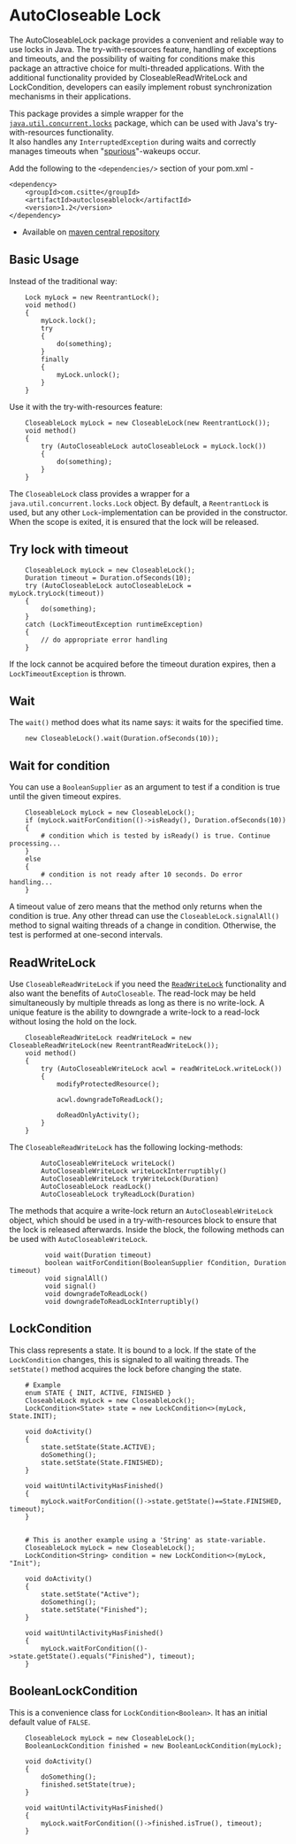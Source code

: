 # AutoCloseable Lock

The AutoCloseableLock package provides a convenient and reliable way to use locks in Java.
The try-with-resources feature, handling of exceptions and timeouts,
and the possibility of waiting for conditions make this package an attractive choice for multi-threaded applications.
With the additional functionality provided by CloseableReadWriteLock and LockCondition,
developers can easily implement robust synchronization mechanisms in their applications.

This package provides a simple wrapper for the [`java.util.concurrent.locks`](https://docs.oracle.com/javase/8/docs/api/java/util/concurrent/locks/package-summary.html) package, which can be used with Java's try-with-resources functionality. </br>
It also handles any `InterruptedException` during waits and correctly manages timeouts when "[spurious](https://docs.oracle.com/javase/8/docs/api/java/util/concurrent/locks/Condition.html)"-wakeups occur.


Add the following to the `<dependencies/>` section of your pom.xml -

```
<dependency>
    <groupId>com.csitte</groupId>
    <artifactId>autocloseablelock</artifactId>
    <version>1.2</version>
</dependency>
```

- Available on [maven central repository](https://mvnrepository.com/artifact/com.csitte/autocloseablelock)

## Basic Usage

Instead of the traditional way:

        Lock myLock = new ReentrantLock();
        void method()
        {
            myLock.lock();
            try
            {
                do(something);
            }
            finally
            {
                myLock.unlock();
            }
        }
        
Use it with the try-with-resources feature:

        CloseableLock myLock = new CloseableLock(new ReentrantLock());
        void method()
        {
            try (AutoCloseableLock autoCloseableLock = myLock.lock())
            {
                do(something);
            }
        }
        
The `CloseableLock` class provides a wrapper for a `java.util.concurrent.locks.Lock` object.
By default, a `ReentrantLock` is used, but any other `Lock`-implementation can be provided in the constructor.
When the scope is exited, it is ensured that the lock will be released.
        
## Try lock with timeout

        CloseableLock myLock = new CloseableLock();
        Duration timeout = Duration.ofSeconds(10);
        try (AutoCloseableLock autoCloseableLock = myLock.tryLock(timeout))
        {
            do(something);
        }
        catch (LockTimeoutException runtimeException)
        {
            // do appropriate error handling
        }

If the lock cannot be acquired before the timeout duration expires, then a `LockTimeoutException` is thrown.

## Wait

The `wait()` method does what its name says: it waits for the specified time.

        new CloseableLock().wait(Duration.ofSeconds(10));
        
## Wait for condition

You can use a `BooleanSupplier` as an argument to test if a condition is true until the given timeout expires.

        CloseableLock myLock = new CloseableLock();
        if (myLock.waitForCondition(()->isReady(), Duration.ofSeconds(10))
        {
            # condition which is tested by isReady() is true. Continue processing...
        }
        else
        {
            # condition is not ready after 10 seconds. Do error handling...
        }
            
A timeout value of zero means that the method only returns when the condition is true.
Any other thread can use the `CloseableLock.signalAll()` method to signal waiting threads of a change in condition.
Otherwise, the test is performed at one-second intervals.

## ReadWriteLock

Use `CloseableReadWriteLock` if you need the [`ReadWriteLock`](https://docs.oracle.com/en/java/javase/11/docs/api/java.base/java/util/concurrent/locks/ReadWriteLock.html) 
functionality and also want the benefits of `AutoCloseable`.
The read-lock may be held simultaneously by multiple threads as long as there is no write-lock.
A unique feature is the ability to downgrade a write-lock to a read-lock without losing the hold on the lock.

        CloseableReadWriteLock readWriteLock = new CloseableReadWriteLock(new ReentrantReadWriteLock());
        void method()
        {
            try (AutoCloseableWriteLock acwl = readWriteLock.writeLock())
            {
                modifyProtectedResource();
                
                acwl.downgradeToReadLock();
                
                doReadOnlyActivity();
            }
        }
        
The `CloseableReadWriteLock` has the following locking-methods:

            AutoCloseableWriteLock writeLock()
            AutoCloseableWriteLock writeLockInterruptibly()
            AutoCloseableWriteLock tryWriteLock(Duration)
            AutoCloseableLock readLock()
            AutoCloseableLock tryReadLock(Duration)

The methods that acquire a write-lock return an `AutoCloseableWriteLock` object,
which should be used in a try-with-resources block to ensure that the lock is released afterwards.
Inside the block, the following methods can be used with `AutoCloseableWriteLock`.

             void wait(Duration timeout)
             boolean waitForCondition(BooleanSupplier fCondition, Duration timeout)
             void signalAll()
             void signal()
             void downgradeToReadLock()
             void downgradeToReadLockInterruptibly()
            
## LockCondition

This class represents a state. It is bound to a lock. If the state of the `LockCondition` changes, 
this is signaled to all waiting threads. The `setState()` method acquires the lock before changing the state.

        # Example
        enum STATE { INIT, ACTIVE, FINISHED }
        CloseableLock myLock = new CloseableLock();
        LockCondition<State> state = new LockCondition<>(myLock, State.INIT);
        
        void doActivity()
        {
            state.setState(State.ACTIVE);
            doSomething();
            state.setState(State.FINISHED);
        }
        
        void waitUntilActivityHasFinished()
        {
            myLock.waitForCondition(()->state.getState()==State.FINISHED, timeout);    
        }


        # This is another example using a 'String' as state-variable.
        CloseableLock myLock = new CloseableLock();
        LockCondition<String> condition = new LockCondition<>(myLock, "Init");
        
        void doActivity()
        {
            state.setState("Active");
            doSomething();
            state.setState("Finished");
        }
        
        void waitUntilActivityHasFinished()
        {
            myLock.waitForCondition(()->state.getState().equals("Finished"), timeout);    
        }
        
## BooleanLockCondition

This is a convenience class for `LockCondition<Boolean>`. It has an initial default value of `FALSE`.

        CloseableLock myLock = new CloseableLock();
        BooleanLockCondition finished = new BooleanLockCondition(myLock);

        void doActivity()
        {
            doSomething();
            finished.setState(true);
        }
        
        void waitUntilActivityHasFinished()
        {
            myLock.waitForCondition(()->finished.isTrue(), timeout);    
        }

